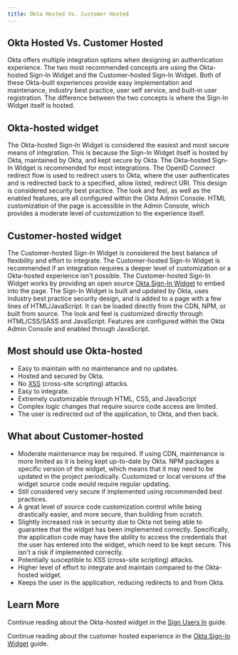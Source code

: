 ```yaml
---
title: Okta Hosted Vs. Customer Hosted
---
```


## Okta Hosted Vs. Customer Hosted

Okta offers multiple integration options when designing an authentication experience. The two most recommended concepts are using the Okta-hosted Sign-In Widget and the Customer-hosted Sign-In Widget. Both of these Okta-built experiences provide easy implementation and maintenance, industry best practice, user self service, and built-in user registration. The difference between the two concepts is where the Sign-In Widget itself is hosted.

## Okta-hosted widget

The Okta-hosted Sign-In Widget is considered the easiest and most secure means of integration. This is because the Sign-In Widget itself is hosted by Okta, maintained by Okta, and kept secure by Okta. The Okta-hosted Sign-In Widget is recommended for most integrations. The OpenID Connect redirect flow is used to redirect users to Okta, where the user authenticates and is redirected back to a specified, allow listed, redirect URI. This design is considered security best practice. The look and feel, as well as the enabled features, are all configured within the Okta Admin Console. HTML customization of the page is accessible in the Admin Console, which provides a moderate level of customization to the experience itself.

## Customer-hosted widget

The Customer-hosted Sign-In Widget is considered the best balance of flexibility and effort to integrate. The Customer-hosted Sign-In Widget is recommended if an integration requires a deeper level of customization or a Okta-hosted experience isn't possible. The Customer-hosted Sign-In Widget works by providing an open source [Okta Sign-In Widget](https://github.com/okta/okta-signin-widget) to embed into the page. The Sign-In Widget is built and updated by Okta, uses industry best practice security design, and is added to a page with a few lines of HTML/JavaScript. It can be loaded directly from the CDN, NPM, or built from source. The look and feel is customized directly through HTML/CSS/SASS and JavaScript. Features are configured within the Okta Admin Console and enabled through JavaScript.

## Most should use Okta-hosted

* Easy to maintain with no maintenance and no updates.
* Hosted and secured by Okta.
* No [XSS](https://developer.okta.com/books/api-security/sanitizing/common-attacks/#xss-cross-site-scripting) (cross-site scripting) attacks.
* Easy to integrate.
* Extremely customizable through HTML, CSS, and JavaScript
* Complex logic changes that require source code access are limited.
* The user is redirected out of the application, to Okta, and then back.

## What about Customer-hosted

* Moderate maintenance may be required. If using CDN, maintenance is more limited as it is being kept up-to-date by Okta. NPM packages a specific version of the widget, which means that it may need to be updated in the project periodically. Customized or local versions of the widget source code would require regular updating.
* Still considered very secure if implemented using recommended best practices.
* A great level of source code customization control while being drastically easier, and more secure, than building from scratch.
* Slightly increased risk in security due to Okta not being able to guarantee that the widget has been implemented correctly. Specifically, the application code may have the ability to access the credentials that the user has entered into the widget, which need to be kept secure. This isn't a risk if implemented correctly.
* Potentially susceptible to XSS (cross-site scripting) attacks.
* Higher level of effort to integrate and maintain compared to the Okta-hosted widget.
* Keeps the user in the application, reducing redirects to and from Okta.

## Learn More

Continue reading about the Okta-hosted widget in the [Sign Users In](/docs/guides/sign-into-spa/angular/before-you-begin/) guide.

Continue reading about the customer hosted experience in the [Okta Sign-In Widget](/code/javascript/okta_sign-in_widget/) guide.
